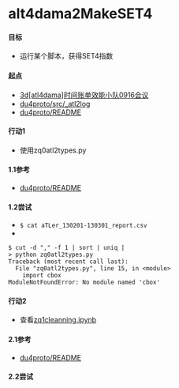 # alt4dama2MakeSET4

#### 目标
  + 运行某个脚本，获得SET4指数

#### 起点
  + [3d[atl4dama]时间账单效能小队0916会议 ](https://github.com/DebugUself/du4proto/issues/229)
  + [du4proto/src/_atl2log](https://github.com/DebugUself/du4proto/tree/atl4dama/src/_atl2log)
  + [du4proto/README](https://github.com/DebugUself/du4proto/blob/atl4dama/src/_atl2log/README.md)

#### 行动1
  + 使用zq0atl2types.py

#### 1.1参考
  + [du4proto/README](https://github.com/DebugUself/du4proto/blob/atl4dama/src/_atl2log/README.md)

#### 1.2尝试
  + `$ cat aTLer_130201-130301_report.csv`
  + 
```
$ cut -d "," -f 1 | sort | uniq |
> python zq0atl2types.py
Traceback (most recent call last):
  File "zq0atl2types.py", line 15, in <module>
    import cbox
ModuleNotFoundError: No module named 'cbox'
```

#### 行动2
  + 查看[zq1cleanning.ipynb](https://github.com/DebugUself/du4proto/blob/atl4dama/ipynb/zq1cleanning.ipynb)

#### 2.1参考
  + [du4proto/README](https://github.com/DebugUself/du4proto/blob/atl4dama/src/_atl2log/README.md)

#### 2.2尝试
